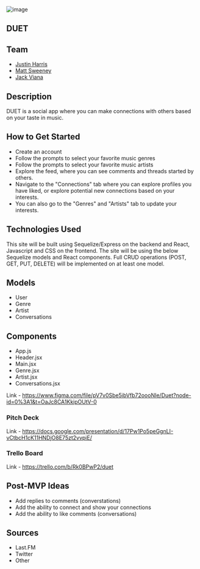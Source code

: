 ![image](https://tinypic.host/images/2022/11/30/Screenshot-2022-11-29-at-5.28.54-PM.png)

## DUET

## Team

- [Justin Harris](https://www.linkedin.com/in/justin-harris1/)
- [Matt Sweeney](https://www.linkedin.com/in/sweeney-matt/)
- [Jack Viana](https://www.linkedin.com/in/jack-viana/)

## Description

DUET is a social app where you can make connections with others based on your taste in music.

## How to Get Started

- Create an account
- Follow the prompts to select your favorite music genres
- Follow the prompts to select your favorite music artists
- Explore the feed, where you can see comments and threads started by others.
- Navigate to the "Connections" tab where you can explore profiles you have liked, or explore potential new connections based on your interests.
- You can also go to the "Genres" and "Artists" tab to update your interests.

## Technologies Used

This site will be built using Sequelize/Express on the backend and React, Javascript and CSS on the frontend. The site will be using the below Sequelize models and React components. Full CRUD operations (POST, GET, PUT, DELETE) will be implemented on at least one model.

## Models

- User
- Genre
- Artist
- Conversations

## Components

- App.js
- Header.jsx
- Main.jsx
- Genre.jsx
- Artist.jsx
- Conversations.jsx

Link - https://www.figma.com/file/pV7v0Sbe5ibVfb72oooNIe/Duet?node-id=0%3A1&t=OaJc8CA1KkipOUtV-0

### Pitch Deck

Link - https://docs.google.com/presentation/d/17Pw1Po5peGgnLI-vCtbcH1cK11HNDjO8E75zt2vvpiE/

### Trello Board

Link - https://trello.com/b/Rk0BPwP2/duet

## Post-MVP Ideas

- Add replies to comments (converstations)
- Add the ability to connect and show your connections
- Add the ability to like comments (conversations)

## Sources

- Last.FM
- Twitter
- Other
